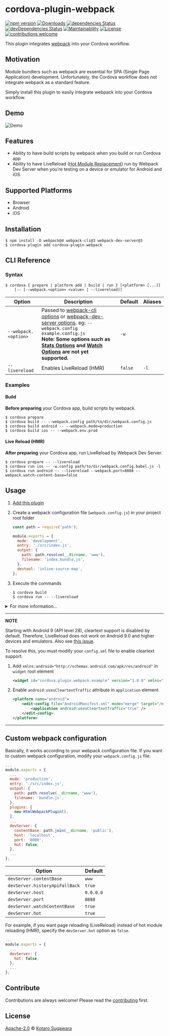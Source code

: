 # cordova-plugin-webpack

[![npm version](https://badge.fury.io/js/cordova-plugin-webpack.svg)](https://badge.fury.io/js/cordova-plugin-webpack)
[![Downloads](https://img.shields.io/npm/dm/cordova-plugin-webpack.svg)](https://www.npmjs.com/package/cordova-plugin-webpack)
[![dependencies Status](https://david-dm.org/kotarella1110/cordova-plugin-webpack/status.svg)](https://david-dm.org/kotarella1110/cordova-plugin-webpack)
[![devDependencies Status](https://david-dm.org/kotarella1110/cordova-plugin-webpack/dev-status.svg)](https://david-dm.org/kotarella1110/cordova-plugin-webpack?type=dev)
[![Maintainability](https://api.codeclimate.com/v1/badges/f51fd5b6e3c7f43649c2/maintainability)](https://codeclimate.com/github/kotarella1110/cordova-plugin-webpack/maintainability)
[![License](https://img.shields.io/badge/License-Apache%202.0-blue.svg)](https://opensource.org/licenses/Apache-2.0)
[![contributions welcome](https://img.shields.io/badge/contributions-welcome-brightgreen.svg?style=flat)](https://github.com/kotarella1110/cordova-plugin-webpack/issues)

This plugin integrates [webpack](https://webpack.js.org "webpack") into your Cordova workflow.

## Motivation

Module bundlers such as webpack are essential for SPA (Single Page Application) development. Unfortunately, the Cordova workflow does not integrate webpack as a standard feature.

Simply install this plugin to easily integrate webpack into your Cordova workflow.

## Demo

![Demo](https://github.com/kotarella1110/cordova-plugin-webpack/blob/master/media/cordova-plugin-webpack-demo.gif?raw=true)

## Features

* Ability to have build scripts by webpack when you build or run Cordova app
* Ability to have LiveReload ([Hot Module Replacement](https://webpack.js.org/concepts/hot-module-replacement "Hot Module Replacement | webpack")) run by Webpack Dev Server when you’re testing on a device or emulator for Android and iOS

## Supported Platforms

* Browser
* Android
* iOS

## Installation

```shell
$ npm install -D webpack@4 webpack-cli@3 webpack-dev-server@3
$ cordova plugin add cordova-plugin-webpack
```

## CLI Reference

### Syntax

```shell
$ cordova { prepare | platform add | build | run } [<platform> [...]]
    [-- [--webpack.<option> <value> | --livereload]]
```

| Option | Description | Default | Aliases |
|--------|-------------|---------|---------|
| `--webpack.<option>` | Passed to [webpack-cli options](https://webpack.js.org/api/cli/) or [webpack-dev-server options](https://webpack.js.org/configuration/dev-server/). eg: `--webpack.config example.config.js` <br> **Note: Some options such as [Stats Options](https://webpack.js.org/api/cli/#stats-options) and [Watch Options](https://webpack.js.org/api/cli/#watch-options) are not yet supported.** | `-w` |
| `--livereload` | Enables LiveReload (HMR) | `false` | `-l` |

### Examples

#### Build

**Before preparing** your Cordova app, build scripts by webpack.

```shell
$ cordova prepare
$ cordova build -- --webpack.config path/to/dir/webpack.config.js
$ cordova build android -- --webpack.mode=production
$ cordova build ios -- --webpack.env.prod
```

#### Live Reload (HMR)

**After preparing** your Cordova app, run LiveReload by Webpack Dev Server.

```shell
$ cordova prepare -- --livereload
$ cordova run ios -- -w.config path/to/dir/webpack.config.babel.js -l
$ cordova run android -- --livereload --webpack.port=8888 --webpack.watch-content-base=false
```

## Usage

1. [Add this plugin](#Installation)

2. Create a webpack configuration file (`webpack.config.js`) in your project root folder

    ```js
    const path = require('path');

    module.exports = {
      mode: 'development',
      entry: './src/index.js',
      output: {
        path: path.resolve(__dirname, 'www'),
        filename: 'index.bundle.js',
      },
      devtool: 'inline-source-map',
    };
    ```

3. Execute the commands

    ```shell
    $ cordova build
    $ cordova run -- --livereload
    ```

<details>
<summary>For more information...</summary>

1. Create a Cordova app

    ```shell
    $ cordova create cordova-plugin-webpack-example cordova.plugin.webpack.example CordovaPluginWebpackExample
    ```

2. Add platforms

    ```shell
    $ cd cordova-plugin-webpack-example
    $ cordova platform add android ios
    ```

3. [Add this plugin](#Installation)

4. Create a JavaScript file ([entry point](https://webpack.js.org/concepts/entry-points/ "entry points"))

    ```shell
    $ mkdir src
    $ mv www/js/index.js src/index.js
    ```

5. Create a webpack configuration file (`webpack.config.js`) in your project root folder

    ```js
    const path = require('path');

    module.exports = {
      mode: 'development',
      entry: './src/index.js',
      output: {
        path: path.resolve(__dirname, 'www'),
        filename: 'index.bundle.js',
      },
      devtool: 'inline-source-map',
    };
    ```

6. Fix a HTML file (`www/index.html`)

    ```diff
    -         <script type="text/javascript" src="js/index.js"></script>
    +         <script type="text/javascript" src="index.bundle.js"></script>
    ```

7. Execute the commands

    ```shell
    $ cordova build
    $ cordova run -- --livereload
    ```

</details>

---

**NOTE**

Starting with Android 9 (API level 28), cleartext support is disabled by default. Therefore, LiveReload does not work on Android 9.0 and higher devices and emulators. Also see [this issue](https://github.com/kotarella1110/cordova-plugin-webpack/issues/9#issuecomment-495048614).

To resolve this, you must modify your `config.xml` file to enable cleartext support.

1. Add `xmlns:android="http://schemas.android.com/apk/res/android"` in `widget` root element

    ```xml
    <widget id="cordova.plugin.webpack.example" version="1.0.0" xmlns="http://www.w3.org/ns/widgets" xmlns:android="http://schemas.android.com/apk/res/android" xmlns:cdv="http://cordova.apache.org/ns/1.0">
    ```

2. Enable `android:usesCleartextTraffic` attribute in `application` element

    ```xml
    <platform name="android">
        <edit-config file="AndroidManifest.xml" mode="merge" target="/manifest/application">
            <application android:usesCleartextTraffic="true" />
        </edit-config>
    </platform>
    ```

---

## Custom webpack configuration

Basically, it works according to your webpack configuration file.
If you want to custom webpack configuration, modify your `webpack.config.js` file.

```js
...
module.exports = {
  ...
  mode: 'production',
  entry: './src/index.js',
  output: {
    path: path.resolve(__dirname, 'www'),
    filename: 'bundle.js',
  },
  plugins: [
    new HtmlWebpackPlugin(),
  ],
  ...
  devServer: {
    contentBase: path.join(__dirname, 'public'),
    host: 'localhost',
    port: '8000',
    hot: false,
  },
  ...
};
```

| Option | Default |
|--------|---------|
| `devServer.contentBase`  | `www` |
| `devServer.historyApiFallBack` | `true` |
| `devServer.host` | `0.0.0.0` |
| `devServer.port` | `8080` |
| `devServer.watchContentBase` | `true` |
| `devServer.hot` | `true` |

For example, if you want page reloading (LiveReload) instead of hot module reloading (HMR), specify the `devServer.hot` option as `false`.

```js
...
module.exports = {
  ...
  devServer: {
    hot: false,
  },
  ...
};
```

## Contribute

Contributions are always welcome! Please read the [contributing](./CONTRIBUTING.md) first.

## License

[Apache-2.0](./LICENSE) © [Kotaro Sugawara](https://twitter.com/kotarella1110)
